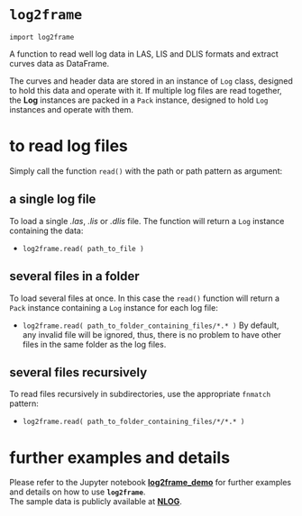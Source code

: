 # `log2frame`

`import log2frame`

A function to read well log data in LAS, LIS and DLIS formats and extract curves data as DataFrame.

The curves and header data are stored in an instance of `Log` class, designed to hold this data and operate with it.
If multiple log files are read together, the __Log__ instances are packed in a `Pack` instance, designed to hold `Log` instances and operate with them.

# to read log files
Simply call the function `read()` with the path or path pattern as argument:

## a single log file
To load a single _.las_, _.lis_ or _.dlis_ file. The function will return a `Log` instance containing the data:  
- `log2frame.read( path_to_file )` 

## several files in a folder  
To load several files at once. In this case the `read()` function will return a `Pack` instance containing a `Log` instance for each log file:  
- `log2frame.read( path_to_folder_containing_files/*.* )` 
By default, any invalid file will be ignored, thus, there is no problem to have other files in the same folder as the log files.

## several files recursively
To read files recursively in subdirectories, use the appropriate `fnmatch` pattern:  
- `log2frame.read( path_to_folder_containing_files/*/*.* )`

# further examples and details
Please refer to the Jupyter notebook <a href="https://github.com/ayaranitram/log2frame/blob/master/log2frame_demo.ipynb">**log2frame_demo**</a> for further examples and details on how to use **`log2frame`**.  
The sample data is publicly available at <a href="https://www.nlog.nl/en">**NLOG**</a>.
